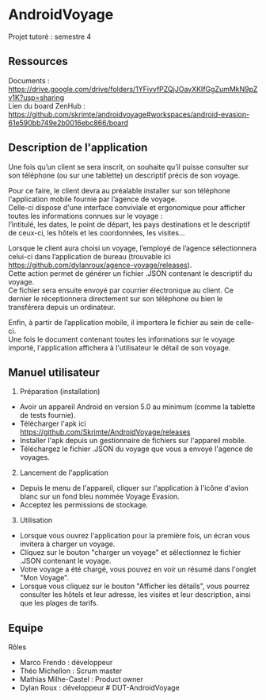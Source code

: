 # AndroidVoyage
Projet tutoré : semestre 4

## Ressources
Documents : https://drive.google.com/drive/folders/1YFiyyfPZQjJOavXKIfGgZumMkN9pZv1K?usp=sharing  
Lien du board ZenHub : https://github.com/skrimte/androidvoyage#workspaces/android-evasion-61e590bb749e2b0016ebc866/board  

## Description de l'application

Une fois qu’un client se sera inscrit, on souhaite qu’il puisse consulter sur son téléphone (ou sur une tablette) un descriptif précis de son voyage.  

Pour ce faire, le client devra au préalable installer sur son téléphone l'application mobile fournie par l’agence de voyage.  
Celle-ci dispose d'une interface conviviale et ergonomique pour afficher toutes les informations connues sur le voyage :  
l’intitulé, les dates, le point de départ, les pays destinations et le descriptif de ceux-ci, les hôtels et les coordonnées, les visites...

Lorsque le client aura choisi un voyage, l’employé de l’agence sélectionnera celui-ci dans l’application de bureau (trouvable ici https://github.com/dylanroux/agence-voyage/releases).  
Cette action permet de générer un fichier .JSON contenant le descriptif du voyage.  
Ce fichier sera ensuite envoyé par courrier électronique au client. Ce dernier le réceptionnera directement sur son téléphone ou bien le transférera depuis un ordinateur.  

Enfin, à partir de l’application mobile, il importera le fichier au sein de celle-ci.  
Une fois le document contenant toutes les informations sur le voyage importé, l'application affichera à l'utilisateur le détail de son voyage.

## Manuel utilisateur
1. Préparation (installation)
* Avoir un appareil Android en version 5.0 au minimum (comme la tablette de tests fournie).
* Télécharger l'apk ici https://github.com/Skrimte/AndroidVoyage/releases  
* Installer l'apk depuis un gestionnaire de fichiers sur l'appareil mobile.  
* Téléchargez le fichier .JSON du voyage que vous a envoyé l'agence de voyages.

2. Lancement de l'application
* Depuis le menu de l'appareil, cliquer sur l'application à l'icône d'avion blanc sur un fond bleu nommée Voyage Evasion.
* Acceptez les permissions de stockage.

3. Utilisation
* Lorsque vous ouvrez l'application pour la première fois, un écran vous invitera à charger un voyage.
* Cliquez sur le bouton "charger un voyage" et sélectionnez le fichier .JSON contenant le voyage.
* Votre voyage a été chargé, vous pouvez en voir un résumé dans l'onglet "Mon Voyage".
* Lorsque vous cliquez sur le bouton "Afficher les détails", vous pourrez consulter les hôtels et leur adresse, les visites et leur description, ainsi que les plages de tarifs.  

## Equipe
Rôles  
- Marco Frendo : développeur
- Théo Michellon : Scrum master
- Mathias Milhe-Castel : Product owner
- Dylan Roux : développeur
#   D U T - A n d r o i d V o y a g e  
 